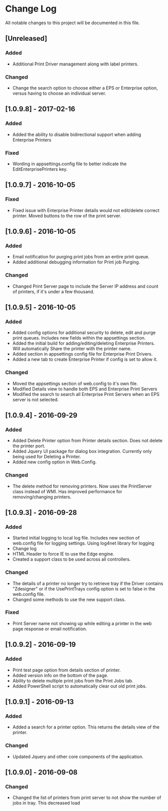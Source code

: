 ﻿# Change Log
All notable changes to this project will be documented in this file.

## [Unreleased]
### Added
- Additional Print Driver management along with label printers.

### Changed
- Change the search option to choose either a EPS or Enterprise option, versus having to choose an individual server.

## [1.0.9.8] - 2017-02-16
### Added
- Added the ability to disable bidirectional support when adding Enterprise Printers
### Fixed
- Wording in appsettings.config file to better indicate the EditEnterprisePrinters key.

## [1.0.9.7] - 2016-10-05
### Fixed
- Fixed issue with Enterprise Printer details would not edit/delete correct printer.  Moved buttons to the row of the print server.

## [1.0.9.6] - 2016-10-05
### Added
- Email notification for purging print jobs from an entire print queue.
- Added additional debugging information for Print job Purging. 

### Changed
- Changed Print Server page to include the Server IP address and count of printers, if it's under a few thousand.

## [1.0.9.5] - 2016-10-05
### Added
- Added config options for additional security to delete, edit and purge print queues.  Includes new fields within the appsettings section.
- Added the initial build for adding/editing/deleting Enterprise Printers.  Will automatically Share the printer with the printer name.
- Added section in appsettings config file for Enterprise Print Drivers.
- Added a new tab to create Enterprise Printer if config is set to allow it.

### Changed
- Moved the appsettings section of web.config to it's own file.
- Modified Details view to handle both EPS and Enterprise Print Servers
- Modified the search to search all Enterprise Print Servers when an EPS server is not selected.

## [1.0.9.4] - 2016-09-29
### Added
- Added Delete Printer option from Printer details section.  Does not delete the printer port.
- Added Jquery UI package for dialog box integration.  Currently only being used for Deleting a Printer.
- Added new config option in Web.Config.  <add key="AllowEPSPrinterDeletion" value="false" />

### Changed
- The delete method for removing printers.  Now uses the PrintServer class instead of WMI.
Has improved performance for removing/changing printers.

## [1.0.9.3] - 2016-09-28
### Added
- Started initial logging to local log file.  Includes new section of web.config file for logging settings.
Using log4net library for logging
- Change log
- HTML Header to force IE to use the Edge engine.
- Created a support class to be used across all controllers.

### Changed
- The details of a printer no longer try to retrieve tray if the Driver contains "Zdesigner"
or if the UsePrintTrays config option is set to false in the web.config file.
- Changed some methods to use the new support class.

### Fixed
- Print Server name not showing up while editing a printer in the web page response or email notification.

## [1.0.9.2] - 2016-09-19
### Added
- Print test page option from details section of printer.
- Added version info on the bottom of the page.
- Ability to delete multiple print jobs from the Print Jobs tab.
- Added PowerShell script to automatically clear out old print jobs.

## [1.0.9.1] - 2016-09-13
### Added
- Added a search for a printer option.  This returns the details view of the printer.

### Changed
- Updated Jquery and other core components of the application.

## [1.0.9.0] - 2016-09-08
### Changed
- Changed the list of printers from print server to not show the number of jobs in tray.  This decreased load